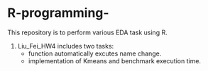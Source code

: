 # R-programming-
This repository is to perform various EDA task using R.
1. Liu_Fei_HW4 includes two tasks:
   - function automatically excutes name change. 
   - implementation of Kmeans and benchmark execution time.
